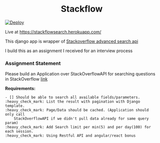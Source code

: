 
<div align="center">
  <h1>Stackflow </h1>
</div>


[![Deploy](https://www.herokucdn.com/deploy/button.svg)](https://heroku.com/deploy)

Live at https://stackflowsearch.herokuapp.com/

This django app is wrapper of [Stackoverflow advanced search api](https://api.stackexchange.com/docs/advanced-search#order=desc&sort=activity&filter=default&site=stackoverflow&run=true)

I build this as an assignment I received for an interview process

### Assignment Statement
Please build an Application over StackOverflowAPI for searching questions in StackOverflow [link](https://api.stackexchange.com/docs/advanced-search)

**Requirements:**

    - [] Should be able to search all available fields/parameters. 
    :heavy_check_mark: List the result with pagination with Django template.
    :heavy_check_mark: Page/Data should be cached. (Application should only call 
        StackOverflowAPI if we didn't pull data already for same query param)
    :heavy_check_mark: Add Search limit per min(5) and per day(100) for each session.
    :heavy_check_mark: Using Restful API and angular/react bonus

